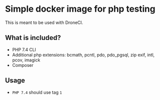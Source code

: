 # Simple docker image for php testing

This is meant to be used with DroneCI.

## What is included?
- PHP 7.4 CLI
- Additional php extensions: bcmath, pcntl, pdo, pdo_pgsql, zip exif, intl, pcov, imagick
- Composer

## Usage
- `PHP 7.4` should use tag `1`


